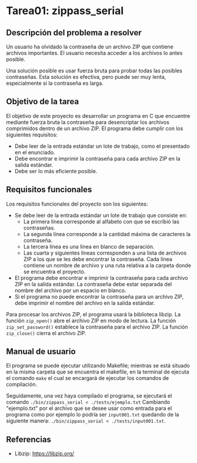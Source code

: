 # Tarea01: zippass_serial

## Descripción del problema a resolver

Un usuario ha olvidado la contraseña de un archivo ZIP que contiene archivos
importantes. El usuario necesita acceder a los archivos lo antes posible.

Una solución posible es usar fuerza bruta para probar todas las posibles
contraseñas. Esta solución es efectiva, pero puede ser muy lenta, especialmente
si la contraseña es larga.

## Objetivo de la tarea

El objetivo de este proyecto es desarrollar un programa en C que encuentre
mediante fuerza bruta la contraseña para desencriptar los archivos comprimidos
dentro de un archivo ZIP.
El programa debe cumplir con los siguientes requisitos:

* Debe leer de la entrada estándar un lote de trabajo,
como el presentado en el enunciado.
* Debe encontrar e imprimir la contraseña para
cada archivo ZIP en la salida estándar.
* Debe ser lo más eficiente posible.

## Requisitos funcionales

Los requisitos funcionales del proyecto son los siguientes:

* Se debe leer de la entrada estándar un lote de trabajo que consiste en:
  * La primera línea corresponde al alfabeto con que
  se escribió las contraseñas.
  * La segunda línea corresponde a la cantidad máxima
  de caracteres la contraseña.
  * La tercera línea es una línea en blanco de separación.
  * Las cuarta y siguientes líneas corresponden a una lista de archivos ZIP
  a los que se les debe encontrar la contraseña.
  Cada línea contiene un nombre de archivo y una
  ruta relativa a la carpeta donde se encuentra el proyecto.
* El programa debe encontrar e imprimir la contraseña para cada archivo ZIP
en la salida estándar. La contraseña debe estar separada del nombre del
archivo por un espacio en blanco.
* Si el programa no puede encontrar la contraseña para un archivo ZIP,
debe imprimir el nombre del archivo en la salida estándar.

Para procesar los archivos ZIP, el programa usará la biblioteca libzip.
La función `zip_open()` abre el archivo ZIP en modo de lectura.
La función `zip_set_password()` establece la contraseña para el archivo ZIP.
La función `zip_close()` cierra el archivo ZIP.

## Manual de usuario

El programa se puede ejecutar utilizando Makefile; mientras se está situado
en la misma carpeta que se encuentra el makefile, en la terminal de ejecuta
el comando ```make``` el cual se encargará de ejecutar los comandos
de compilación.

Seguidamente, una vez haya compilado el programa, se ejecutará el comando
```./bin/zippass_serial < ./tests/ejemplo.txt```
Cambiando "ejemplo.txt" por el archivo que se desee usar como entrada para el programa como por ejemplo lo podría ser ```input001.txt```
quedando de la siguiente manera: ```./bin/zippass_serial < ./tests/input001.txt```.

## Referencias

* Libzip: <https://libzip.org/>
